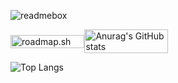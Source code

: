 ![readmebox](https://github.com/porn-codex/Java79/assets/106463487/c7327c43-75d7-4e9b-b818-b96648559d97)

<div style="display: flex; align-items: center; width:100%;">
  <a href="https://roadmap.sh/befriend?u=654b381c520b534886904524">
    <img src="https://api.roadmap.sh/v1-badge/wide/654b381c520b534886904524?variant=dark" alt="roadmap.sh" style="height: 100%; margin-right: 20px;">
  </a>
  <a href="https://github.com/anuraghazra/github-readme-stats">
    <img src="https://github-readme-stats.vercel.app/api?username=unix-waltz" alt="Anurag's GitHub stats" style="height: 90%;">
  </a>
</div>



![Top Langs](https://github-readme-stats.vercel.app/api/top-langs/?username=unix-waltz&layout=compact)

